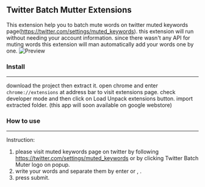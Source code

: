 ## Twitter Batch Mutter Extensions 

This extension help you to batch mute words on twitter muted keywords page(https://twitter.com/settings/muted_keywords).
this extension will run without needing your account information. since there wasn't any API for muting words this extension will man automatically add your words one by one.
![Preview](https://image.ibb.co/jwNXSc/Twitter_batch_muter_desc.gif)

### Install
---------
download the project then extract it. open chrome and enter `chrome://extensions` at address bar to visit extensions page.
check developer mode and then click on Load Unpack extensions button. import extracted folder.
(this app will soon  available on google webstore)
### How to use
------
Instruction:

 1. please visit muted keywords page on twitter by following
    https://twitter.com/settings/muted_keywords or by clicking Twitter Batch Muter logo on popup.
 2. write your words and separate them by enter or , .
 3. press submit.

